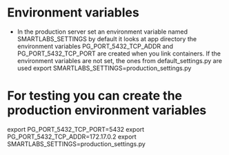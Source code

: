 # Environment variables
* In the production server set an environment variable named SMARTLABS_SETTINGS by default it looks at app directory
the environment variables PG_PORT_5432_TCP_ADDR and PG_PORT_5432_TCP_PORT are created when you link containers. If
the environment variables are not set, the ones from default_settings.py are used
export SMARTLABS_SETTINGS=production_settings.py

# For testing you can create the production environment variables
export PG_PORT_5432_TCP_PORT=5432
export PG_PORT_5432_TCP_ADDR=172.17.0.2
export SMARTLABS_SETTINGS=production_settings.py